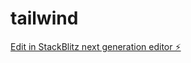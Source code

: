 # tailwind

[Edit in StackBlitz next generation editor ⚡️](https://stackblitz.com/~/github.com/Applins/tailwind)